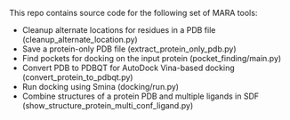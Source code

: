 This repo contains source code for the following set of MARA tools:

* Cleanup alternate locations for residues in a PDB file (cleanup_alternate_location.py)
* Save a protein-only PDB file (extract_protein_only_pdb.py)
* Find pockets for docking on the input protein (pocket_finding/main.py)
* Convert PDB to PDBQT for AutoDock Vina-based docking (convert_protein_to_pdbqt.py)
* Run docking using Smina (docking/run.py)
* Combine structures of a protein PDB and multiple ligands in SDF (show_structure_protein_multi_conf_ligand.py)